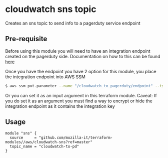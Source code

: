 # cloudwatch sns topic
Creates an sns topic to send info to a pagerduty service endpoint

## Pre-requisite
Before using this module you will need to have an integration endpoint created on the pagerduty side. Documentation on how to this can be found [here](https://support.pagerduty.com/docs/aws-cloudwatch-integration-guide)

Once you have the endpoint you have 2 option for this module, you place the integration endpoint into AWS SSM
```bash
$ aws ssm put-parameter --name "/cloudwatch_to_pagerduty/endpoint" --type SecureString --key-id alias/aws/ssm --value "https://events.pagerduty.com/integration/[INTEGRATION KEY]/enqueue"
```

Or you can set it as an input argument in this terraform module. Caveat: If you do set it as an argument you must find a way to encrypt or hide the integration endpoint as it contains the integration key

## Usage
```hcl
module "sns" {
  source     = "github.com/mozilla-it/terraform-modules//aws/cloudwatch-sns?ref=master"
  topic_name = "cloudwatch-to-pd"
}
```
